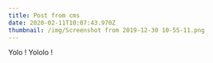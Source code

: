 ```yaml
---
title: Post from cms
date: 2020-02-11T10:07:43.970Z
thumbnail: /img/Screenshot from 2019-12-30 10-55-11.png
---
```

Yolo ! Yololo !
